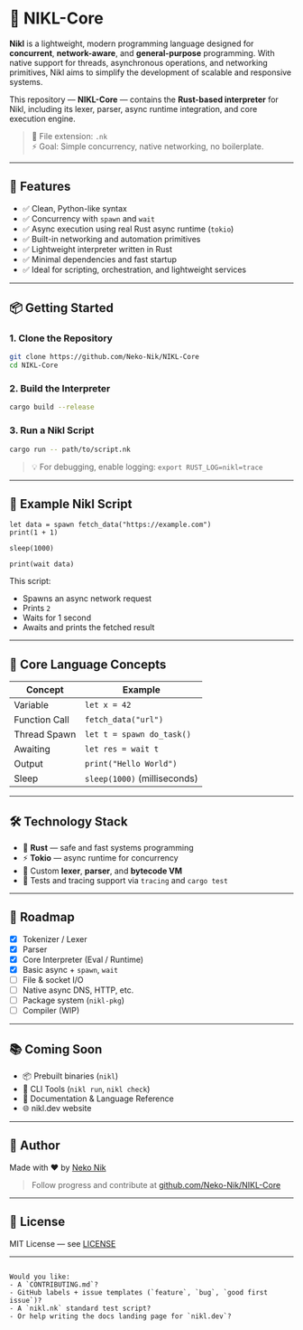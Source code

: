 # 🐾 NIKL-Core

**Nikl** is a lightweight, modern programming language designed for **concurrent**, **network-aware**, and **general-purpose** programming. With native support for threads, asynchronous operations, and networking primitives, Nikl aims to simplify the development of scalable and responsive systems.

This repository — **NIKL-Core** — contains the **Rust-based interpreter** for Nikl, including its lexer, parser, async runtime integration, and core execution engine.

> 📝 File extension: `.nk`  
> ⚡ Goal: Simple concurrency, native networking, no boilerplate.

---

## 🚀 Features

- ✅ Clean, Python-like syntax
- ✅ Concurrency with `spawn` and `wait`
- ✅ Async execution using real Rust async runtime (`tokio`)
- ✅ Built-in networking and automation primitives
- ✅ Lightweight interpreter written in Rust
- ✅ Minimal dependencies and fast startup
- ✅ Ideal for scripting, orchestration, and lightweight services

---

## 📦 Getting Started

### 1. Clone the Repository

```bash
git clone https://github.com/Neko-Nik/NIKL-Core
cd NIKL-Core
````

### 2. Build the Interpreter

```bash
cargo build --release
```

### 3. Run a Nikl Script

```bash
cargo run -- path/to/script.nk
```

> 💡 For debugging, enable logging:
> `export RUST_LOG=nikl=trace`

---

## 📄 Example Nikl Script

```nk
let data = spawn fetch_data("https://example.com")
print(1 + 1)

sleep(1000)

print(wait data)
```

This script:

* Spawns an async network request
* Prints `2`
* Waits for 1 second
* Awaits and prints the fetched result

---

## 🧠 Core Language Concepts

| Concept       | Example                      |
| ------------- | ---------------------------- |
| Variable      | `let x = 42`                 |
| Function Call | `fetch_data("url")`          |
| Thread Spawn  | `let t = spawn do_task()`    |
| Awaiting      | `let res = wait t`           |
| Output        | `print("Hello World")`       |
| Sleep         | `sleep(1000)` (milliseconds) |

---

## 🛠 Technology Stack

* 🦀 **Rust** — safe and fast systems programming
* ⚡ **Tokio** — async runtime for concurrency
* 🧩 Custom **lexer**, **parser**, and **bytecode VM**
* 🧪 Tests and tracing support via `tracing` and `cargo test`

---

## 📌 Roadmap

* [x] Tokenizer / Lexer
* [x] Parser
* [x] Core Interpreter (Eval / Runtime)
* [x] Basic async + `spawn`, `wait`
* [ ] File & socket I/O
* [ ] Native async DNS, HTTP, etc.
* [ ] Package system (`nikl-pkg`)
* [ ] Compiler (WIP)

---

## 📚 Coming Soon

* 📦 Prebuilt binaries (`nikl`)
* 🧰 CLI Tools (`nikl run`, `nikl check`)
* 📖 Documentation & Language Reference
* 🌐 nikl.dev website

---

## 👤 Author

Made with ❤️ by [Neko Nik](https://nekonik.com)

> Follow progress and contribute at [github.com/Neko-Nik/NIKL-Core](https://github.com/Neko-Nik/NIKL-Core)

---

## 📄 License

MIT License — see [LICENSE](./LICENSE)

---

```

Would you like:
- A `CONTRIBUTING.md`?
- GitHub labels + issue templates (`feature`, `bug`, `good first issue`)?
- A `nikl.nk` standard test script?
- Or help writing the docs landing page for `nikl.dev`?
```
